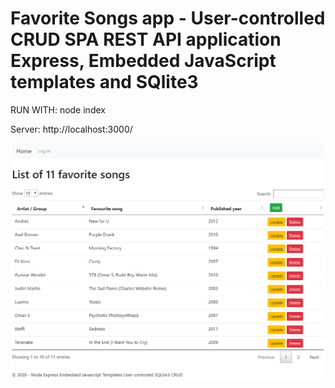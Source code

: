 # Favorite Songs app - User-controlled CRUD SPA REST API application Express, Embedded JavaScript templates and SQlite3

RUN WITH:
node index

Server: http://localhost:3000/

![Screenshot](screenshot.png)
